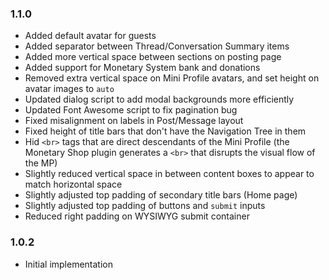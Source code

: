 ### 1.1.0
- Added default avatar for guests
- Added separator between Thread/Conversation Summary items
- Added more vertical space between sections on posting page
- Added support for Monetary System bank and donations
- Removed extra vertical space on Mini Profile avatars, and set height on avatar images to `auto`
- Updated dialog script to add modal backgrounds more efficiently
- Updated Font Awesome script to fix pagination bug
- Fixed misalignment on labels in Post/Message layout
- Fixed height of title bars that don't have the Navigation Tree in them
- Hid `<br>` tags that are direct descendants of the Mini Profile
  (the Monetary Shop plugin generates a `<br>` that disrupts the visual flow of the MP)
- Slightly reduced vertical space in between content boxes to appear to match horizontal space
- Slightly adjusted top padding of secondary title bars (Home page)
- Slightly adjusted top padding of buttons and `submit` inputs
- Reduced right padding on WYSIWYG submit container

### 1.0.2
- Initial implementation
